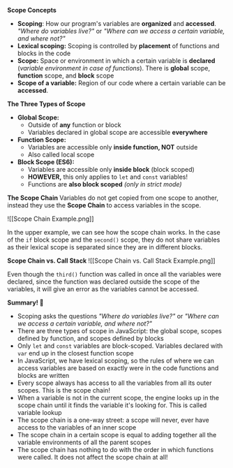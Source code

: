 **Scope Concepts**
- **Scoping**: How our program's  variables are **organized** and **accessed**. *"Where do variables live?"* or *"Where can we access a certain variable, and where not?"*
- **Lexical scoping:** Scoping is controlled by **placement** of functions and blocks in the code
- **Scope:** Space or environment in which a certain variable is **declared** (*variable environment in case of functions*). There is **global** scope, **function** scope, and **block** scope
- **Scope of a variable:** Region of our code where a certain variable can be **accessed**.

**The Three Types of Scope**
- **Global Scope:** 
	- Outside of **any** function or block
	- Variables declared in global scope are accessible **everywhere**
- **Function Scope:** 
	- Variables are accessible only **inside function, NOT** outside
	- Also called local scope
- **Block Scope (ES6):**
	- Variables are accessible only **inside block** (block scoped)
	- **HOWEVER,** this only applies to `let` and `const` variables!
	- Functions are **also block scoped** *(only in strict mode)*

**The Scope Chain**
Variables do not get copied from one scope to another, instead they use the **Scope Chain** to access variables in the scope.

![[Scope Chain Example.png]]

In the upper example, we can see how the scope chain works. In the case of the `if` block scope and the `second()` scope, they do not share variables as their lexical scope is separated since they are in different blocks.

**Scope Chain vs. Call Stack**
![[Scope Chain vs. Call Stack Example.png]]

Even though the `third()` function was called in once all the variables were declared, since the function was declared outside the scope of the variables, it will give an error as the variables cannot be accessed.

**Summary! 🙉**

- Scoping asks the questions *"Where do variables live?"* or *"Where can we access a certain variable, and where not?"*
- There are three types of scope in JavaScript: the global scope, scopes defined by function, and scopes defined by blocks
- Only `let` and `const` variables are block-scoped. Variables declared with `var` end up in the closest function scope
- In JavaScript, we have lexical scoping, so the rules of where we can access variables are based on exactly were in the code functions and blocks are written
- Every scope always has access to all the variables from all its outer scopes. This is the scope chain!
- When a variable is not in the current scope, the engine looks up in the scope chain until it finds the variable it's looking for. This is called variable lookup
- The scope chain is a one-way street: a scope will never, ever have access to the variables of an inner scope
- The scope chain in a certain scope is equal to adding together all the variable environments of all the parent scopes
- The scope chain has nothing to do with the order in which functions were called. It does not affect the scope chain at all!